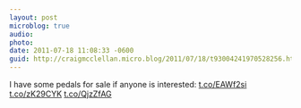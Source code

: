 ```yaml
---
layout: post
microblog: true
audio: 
photo: 
date: 2011-07-18 11:08:33 -0600
guid: http://craigmcclellan.micro.blog/2011/07/18/t93004241970528256.html
---
```

I have some pedals for sale if anyone is interested:
[t.co/EAWf2si](http://t.co/EAWf2si) [t.co/zK29CYK](http://t.co/zK29CYK)
[t.co/QjzZfAG](http://t.co/QjzZfAG)
